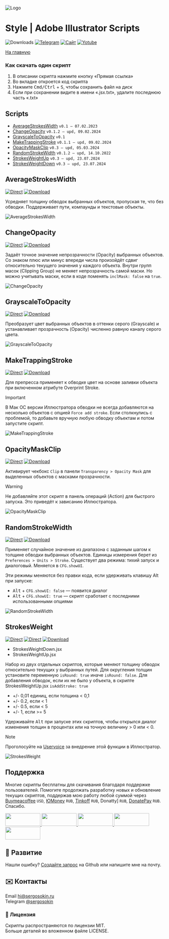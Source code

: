 ![Logo](https://i.ibb.co/mF018gV/emblem.png)

# Style | Adobe Illustrator Scripts

![Downloads](https://img.shields.io/badge/Скачивания-88k-27CF7D.svg) [![Telegram](https://img.shields.io/badge/Telegram--канал-%40aiscripts-0088CC.svg)](https://t.me/aiscripts) [![Сайт](https://img.shields.io/badge/Сайт-ais.sergosoikn.ru-FF7548.svg)](https://ais.sergosokin.ru) [![Yotube](https://img.shields.io/badge/Youtube-%40SergOsokinArt-FF0000.svg)](https://www.youtube.com/c/SergOsokinArt/videos)

[На главную](../README.ru.md)

### Как скачать один скрипт
1. В описании скрипта нажмите кнопку «Прямая ссылка»
2. Во вкладке откроется код скрипта
3. Нажмите <kbd>Cmd/Ctrl</kbd> + <kbd>S</kbd>, чтобы сохранить файл на диск
4. Если при сохранении видите в имени «.jsx.txt», удалите последнюю часть «.txt»

## Scripts
* [AverageStrokesWidth](https://github.com/creold/illustrator-scripts/blob/master/md/Style.ru.md#averagestrokeswidth) `v0.1 — 07.02.2023`
* [ChangeOpacity](https://github.com/creold/illustrator-scripts/blob/master/md/Style.ru.md#changeopacity) `v0.1.2 — upd, 09.02.2024`
* [GrayscaleToOpacity](https://github.com/creold/illustrator-scripts/blob/master/md/Style.ru.md#grayscaletoopacity) `v0.1`
* [MakeTrappingStroke](https://github.com/creold/illustrator-scripts/blob/master/md/Style.ru.md#maketrappingstroke) `v0.1.1 — upd, 09.02.2024`
* [OpacityMaskClip](https://github.com/creold/illustrator-scripts/blob/master/md/Style.ru.md#opacitymaskclip) `v0.3 — upd, 05.03.2024`
* [RandomStrokeWidth](https://github.com/creold/illustrator-scripts/blob/master/md/Style.ru.md#randomstrokewidth) `v0.1.2 — upd, 14.10.2022`
* [StrokesWeightUp](https://github.com/creold/illustrator-scripts/blob/master/md/Style.ru.md#strokesweight) `v0.3 — upd, 23.07.2024`
* [StrokesWeightDown](https://github.com/creold/illustrator-scripts/blob/master/md/Style.ru.md#strokesweight) `v0.3 — upd, 23.07.2024`

## AverageStrokesWidth
[![Direct](https://img.shields.io/badge/Прямая%20ссылка-AverageStrokesWidth.jsx-FF6900.svg)](https://rebrand.ly/avgstrwd) [![Download](https://img.shields.io/badge/Скачать%20все-Zip--архив-0088CC.svg)](https://bit.ly/2M0j95N)

Усредняет толщину обводок выбранных объектов, пропуская те, что без обводки. Поддерживает пути, компаунды и текстовые объекты. 

![AverageStrokesWidth](https://i.ibb.co/3shb651/Average-Strokes-Width.gif)

## ChangeOpacity
[![Direct](https://img.shields.io/badge/Прямая%20ссылка-ChangeOpacity.jsx-FF6900.svg)](https://rebrand.ly/chngopa) [![Download](https://img.shields.io/badge/Скачать%20все-Zip--архив-0088CC.svg)](https://bit.ly/2M0j95N)

Задаёт точное значение непрозрачности (Opacity) выбранных объектов. Со знаком плюс или минус впереди числа произойдёт сдвиг относительно текущего значения у каждого объекта. Внутри групп масок (Clipping Group) не меняет непрозрачность самой маски. Но можно учитывать маски, если в коде поменять `inclMask: false` на `true`. 

![ChangeOpacity](https://i.ibb.co/zP3Vkww/Change-Opacity.gif)

## GrayscaleToOpacity
[![Direct](https://img.shields.io/badge/Прямая%20ссылка-GrayscaleToOpacity.jsx-FF6900.svg)](https://rebrand.ly/graytoopa) [![Download](https://img.shields.io/badge/Скачать%20все-Zip--архив-0088CC.svg)](https://bit.ly/2M0j95N)

Преобразует цвет выбранных объектов в оттенки серого (Grayscale) и устанавливает прозрачность (Opacity) численно равную каналу серого цвета.

![GrayscaleToOpacity](https://i.ibb.co/qY1Cx68/Grayscale-To-Opacity.gif)

## MakeTrappingStroke
[![Direct](https://img.shields.io/badge/Direct%20Link-MakeTrappingStroke.jsx-FF6900.svg)](https://rebrand.ly/mktrapstroke) [![Download](https://img.shields.io/badge/Download%20All-Zip%20archive-0088CC.svg)](https://bit.ly/2M0j95N)

Для препресса применяет к обводке цвет на основе заливки объекта при включенном атрибуте Overprint Stroke. 

> [!IMPORTANT]   
> В Мак ОС версии Иллюстратора обводки не всегда добавляются на несколько объектов с опцией `Force add stroke`. Если столкнулись с проблемой, то добавьте вручную любую обводку объектам и потом запустите скрипт.

![MakeTrappingStroke](https://i.ibb.co/QQkJ451/Make-Trapping-Stroke.gif)

## OpacityMaskClip
[![Direct](https://img.shields.io/badge/Прямая%20ссылка-OpacityMaskClip.jsx-FF6900.svg)](https://rebrand.ly/opamclip) [![Download](https://img.shields.io/badge/Скачать%20все-Zip--архив-0088CC.svg)](https://bit.ly/2M0j95N)

Активирует чекбокс `Clip` в панели `Transparency > Opacity Mask` для выделенных объектов с масками прозрачности.

> [!WARNING]   
> Не добавляйте этот скрипт в панель операций (Action) для быстрого запуска. Это приведёт к зависанию Иллюстратора.

![OpacityMaskClip](https://i.ibb.co/Kbn4vqB/Opacity-Mask-Clip.gif)

## RandomStrokeWidth
[![Direct](https://img.shields.io/badge/Прямая%20ссылка-RandomStrokeWidth.jsx-FF6900.svg)](https://rebrand.ly/rndstrwd) [![Download](https://img.shields.io/badge/Скачать%20все-Zip--архив-0088CC.svg)](https://bit.ly/2M0j95N)

Применяет случайное значение из диапазона с заданным шагом к толщине обводки выбранных объектов. Единицы измерения берет из `Preferences > Units > Stroke`. Существует два режима: тихий запуск и диалоговый. Меняется в `CFG.showUI`.   

Эти режимы меняются без правки кода, если удерживать клавишу Alt при запуске:

* <kbd>Alt</kbd> + `CFG.showUI: false` — появится диалог
* <kbd>Alt</kbd> + `CFG.showUI: true` — скрипт сработает с последними использованными опциями

![RandomStrokeWidth](https://i.ibb.co/PQN1qkV/Random-Stroke-Width.gif)

## StrokesWeight
[![Direct](https://img.shields.io/badge/Прямая%20ссылка-StrokesWeightDown.jsx-FF6900.svg)](https://rebrand.ly/strwtdn) [![Direct](https://img.shields.io/badge/Прямая%20ссылка-StrokesWeightUp.jsx-FF6900.svg)](https://rebrand.ly/strwtup) [![Download](https://img.shields.io/badge/Скачать%20все-Zip--архив-0088CC.svg)](https://bit.ly/2M0j95N)

* StrokesWeightDown.jsx
* StrokesWeightUp.jsx

Набор из двух отдельных скриптов, которые меняют толщину обводок относительно текущих у выбранных путей. Для округления толщин установите переменную `isRound: true` иначе `isRound: false`. Для добавления обводок, если их не было у объекта, в скрипте StrokesWeightUp.jsx `isAddStroke: true`

* +/- 0,01 единиц, если толщина < 0,1
* +/- 0.2, если < 1
* +/- 0.5, если < 5
* +/- 1, если >= 5

Удерживайте <kbd>Alt</kbd> при запуске этих скриптов, чтобы открылся диалог изменения толщин в процентах или на точную величину > 0 или < 0.

> [!NOTE]   
> Проголосуйте на [Uservoice](https://illustrator.uservoice.com/forums/333657-illustrator-desktop-feature-requests/suggestions/37981045-change-a-group-of-vector-s-stroke-size-relative-to) за внедрение этой функции в Иллюстратор.

![StrokesWeight](https://i.ibb.co/PwsgB7Q/Strokes-Weight.gif)

## Поддержка
Многие скрипты бесплатны для скачивания благодаря поддержке пользователей. Помогите продолжать разработку новых и обновление текущих скриптов, поддержав мою работу любой суммой через [Buymeacoffee] `USD`, [ЮMoney] `RUB`, [Tinkoff] `RUB`, Donatty] `RUB`, [DonatePay] `RUB`. Спасибо.   

[Buymeacoffee]: https://www.buymeacoffee.com/aiscripts
[ЮMoney]: https://yoomoney.ru/to/410011149615582
[Tinkoff]: https://www.tinkoff.ru/rm/osokin.sergey127/SN67U9405/
[Donatty]: https://donatty.com/sergosokin
[DonatePay]: https://new.donatepay.ru/@osokin

<a href="https://www.buymeacoffee.com/aiscripts">
  <img width="111" height="40" src="https://i.ibb.co/0ssTJQ1/bmc-badge.png">
</a>

<a href="https://www.tinkoff.ru/rm/osokin.sergey127/SN67U9405/">
  <img width="111" height="40" src="https://i.ibb.co/hRsbYnM/tinkoff-badge.png">
</a>

<a href="https://yoomoney.ru/to/410011149615582">
  <img width="111" height="40" src="https://i.ibb.co/wwrYWJ5/yoomoney-badge.png">
</a>

<a href="https://donatty.com/sergosokin">
  <img width="111" height="40" src="https://i.ibb.co/s61FGCn/donatty-badge.png">
</a>

<a href="https://new.donatepay.ru/@osokin">
  <img width="111" height="40" src="https://i.ibb.co/0KJ94ND/donatepay-badge.png">
</a>

## 🤝 Развитие

Нашли ошибку? [Создайте запрос](https://github.com/creold/illustrator-scripts/issues) на Github или напишите мне на почту.

## ✉️ Контакты
Email <hi@sergosokin.ru>  
Telegram [@sergosokin](https://t.me/sergosokin)

### 📝 Лицензия

Скрипты распространяются по лицензии MIT.   
Больше деталей во вложенном файле LICENSE.